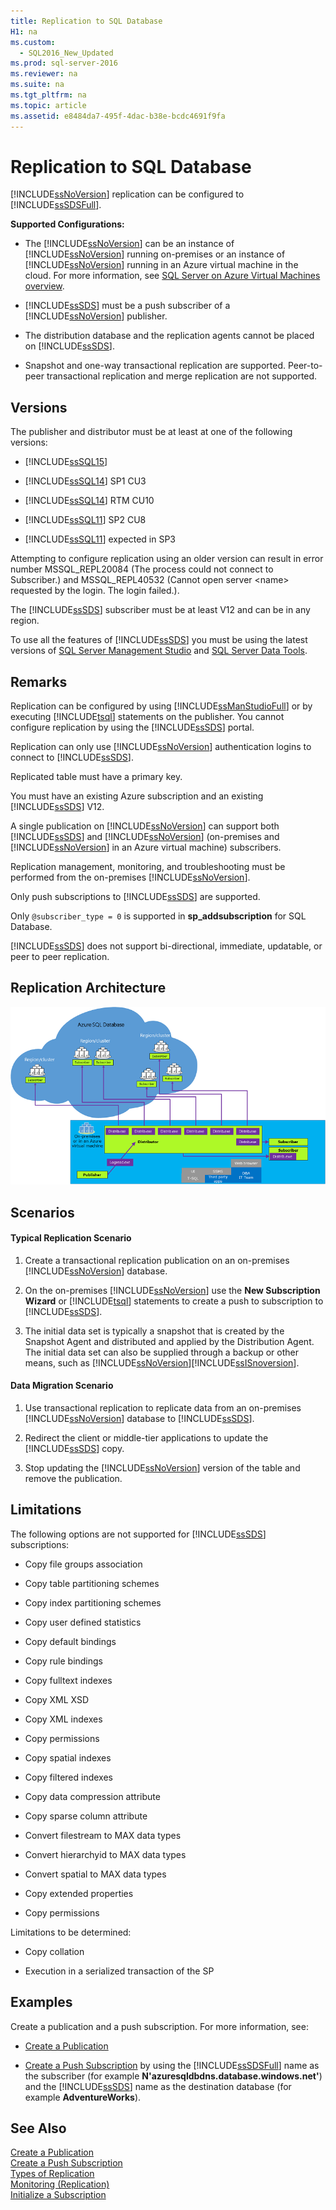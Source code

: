 ```yaml
---
title: Replication to SQL Database
H1: na
ms.custom: 
  - SQL2016_New_Updated
ms.prod: sql-server-2016
ms.reviewer: na
ms.suite: na
ms.tgt_pltfrm: na
ms.topic: article
ms.assetid: e8484da7-495f-4dac-b38e-bcdc4691f9fa
---
```

# Replication to SQL Database
  [!INCLUDE[ssNoVersion](../../Token/Other/ssNoVersion_md.md)] replication can be configured to [!INCLUDE[ssSDSFull](../../Token/Other/ssSDSfull_md.md)].  
  
 **Supported Configurations:**  
  
-   The [!INCLUDE[ssNoVersion](../../Token/Other/ssNoVersion_md.md)] can be an instance of [!INCLUDE[ssNoVersion](../../Token/Other/ssNoVersion_md.md)] running on\-premises or an instance of [!INCLUDE[ssNoVersion](../../Token/Other/ssNoVersion_md.md)] running in an Azure virtual machine in the cloud. For more information, see [SQL Server on Azure Virtual Machines overview](https://azure.microsoft.com/documentation/articles/virtual-machines-sql-server-infrastructure-services/).  
  
-   [!INCLUDE[ssSDS](../../Token/Other/ssSDS_md.md)] must be a push subscriber of a [!INCLUDE[ssNoVersion](../../Token/Other/ssNoVersion_md.md)] publisher.  
  
-   The distribution database and the replication agents cannot be placed on [!INCLUDE[ssSDS](../../Token/Other/ssSDS_md.md)].  
  
-   Snapshot and one\-way transactional replication are supported. Peer\-to\-peer transactional replication and merge replication are not supported.  
  
## Versions  
 The publisher and distributor must be at least at one of the following versions:  
  
-   [!INCLUDE[ssSQL15](../../Token/Other/ssSQL15_md.md)]  
  
-   [!INCLUDE[ssSQL14](../../Token/Other/ssSQL14_md.md)] SP1 CU3  
  
-   [!INCLUDE[ssSQL14](../../Token/Other/ssSQL14_md.md)] RTM CU10  
  
-   [!INCLUDE[ssSQL11](../../Token/Other/ssSQL11_md.md)] SP2 CU8  
  
-   [!INCLUDE[ssSQL11](../../Token/Other/ssSQL11_md.md)] expected in SP3  
  
 Attempting to configure replication using an older version can result in error number MSSQL\_REPL20084 \(The process could not connect to Subscriber.\) and MSSQL\_REPL40532 \(Cannot open server \<name\> requested by the login. The login failed.\).  
  
 The [!INCLUDE[ssSDS](../../Token/Other/ssSDS_md.md)] subscriber must be at least V12 and can be in any region.  
  
 To use all the features of [!INCLUDE[ssSDS](../../Token/Other/ssSDS_md.md)] you must be using the latest versions of [SQL Server Management Studio](https://msdn.microsoft.com/library/mt238290.aspx) and [SQL Server Data Tools](https://msdn.microsoft.com/library/mt204009.aspx).  
  
## Remarks  
 Replication can be configured by using [!INCLUDE[ssManStudioFull](../../Token/Other/ssManStudioFull_md.md)] or by executing [!INCLUDE[tsql](../../Token/Other/tsql_md.md)] statements on the publisher. You cannot configure replication by using the [!INCLUDE[ssSDS](../../Token/Other/ssSDS_md.md)] portal.  
  
 Replication can only use [!INCLUDE[ssNoVersion](../../Token/Other/ssNoVersion_md.md)] authentication logins to connect to [!INCLUDE[ssSDS](../../Token/Other/ssSDS_md.md)].  
  
 Replicated table must have a primary key.  
  
 You must have an existing Azure subscription and an existing [!INCLUDE[ssSDS](../../Token/Other/ssSDS_md.md)] V12.  
  
 A single publication on [!INCLUDE[ssNoVersion](../../Token/Other/ssNoVersion_md.md)] can support both [!INCLUDE[ssSDS](../../Token/Other/ssSDS_md.md)] and [!INCLUDE[ssNoVersion](../../Token/Other/ssNoVersion_md.md)] \(on\-premises and [!INCLUDE[ssNoVersion](../../Token/Other/ssNoVersion_md.md)] in an Azure virtual machine\) subscribers.  
  
 Replication management, monitoring, and troubleshooting must be performed from the on\-premises [!INCLUDE[ssNoVersion](../../Token/Other/ssNoVersion_md.md)].  
  
 Only push subscriptions to [!INCLUDE[ssSDS](../../Token/Other/ssSDS_md.md)] are supported.  
  
 Only `@subscriber_type = 0` is supported in **sp\_addsubscription** for SQL Database.  
  
 [!INCLUDE[ssSDS](../../Token/Other/ssSDS_md.md)] does not support bi\-directional, immediate, updatable, or peer to peer replication.  
  
## Replication Architecture  
 ![replication-to-sql-database](../../Images/Image/ImageNotContaina/replication-to-sql-database.png "replication-to-sql-database")  
  
## Scenarios  
  
#### Typical Replication Scenario  
  
1.  Create a transactional replication publication on an on\-premises [!INCLUDE[ssNoVersion](../../Token/Other/ssNoVersion_md.md)] database.  
  
2.  On the on\-premises [!INCLUDE[ssNoVersion](../../Token/Other/ssNoVersion_md.md)] use the **New Subscription Wizard** or [!INCLUDE[tsql](../../Token/Other/tsql_md.md)] statements to create a push to subscription to [!INCLUDE[ssSDS](../../Token/Other/ssSDS_md.md)].  
  
3.  The initial data set is typically a snapshot that is created by the Snapshot Agent and distributed and applied by the Distribution Agent. The initial data set can also be supplied through a backup or other means, such as [!INCLUDE[ssNoVersion](../../Token/Other/ssNoVersion_md.md)][!INCLUDE[ssISnoversion](../../Token/Other/ssISnoversion_md.md)].  
  
#### Data Migration Scenario  
  
1.  Use transactional replication to replicate data from an on\-premises [!INCLUDE[ssNoVersion](../../Token/Other/ssNoVersion_md.md)] database to [!INCLUDE[ssSDS](../../Token/Other/ssSDS_md.md)].  
  
2.  Redirect the client or middle\-tier applications to update the [!INCLUDE[ssSDS](../../Token/Other/ssSDS_md.md)] copy.  
  
3.  Stop updating the [!INCLUDE[ssNoVersion](../../Token/Other/ssNoVersion_md.md)] version of the table and remove the publication.  
  
## Limitations  
 The following options are not supported for [!INCLUDE[ssSDS](../../Token/Other/ssSDS_md.md)] subscriptions:  
  
-   Copy file groups association  
  
-   Copy table partitioning schemes  
  
-   Copy index partitioning schemes  
  
-   Copy user defined statistics  
  
-   Copy default bindings  
  
-   Copy rule bindings  
  
-   Copy fulltext indexes  
  
-   Copy XML XSD  
  
-   Copy XML indexes  
  
-   Copy permissions  
  
-   Copy spatial indexes  
  
-   Copy filtered indexes  
  
-   Copy data compression attribute  
  
-   Copy sparse column attribute  
  
-   Convert filestream to MAX data types  
  
-   Convert hierarchyid to MAX data types  
  
-   Convert spatial to MAX data types  
  
-   Copy extended properties  
  
-   Copy permissions  
  
 Limitations to be determined:  
  
-   Copy collation  
  
-   Execution in a serialized transaction of the SP  
  
## Examples  
 Create a publication and a push subscription. For more information, see:  
  
-   [Create a Publication](../../Topics/TopicNameContainA/Create-a-Publication.md)  
  
-   [Create a Push Subscription](../../Topics/TopicNameContainA/Create-a-Push-Subscription.md) by using the [!INCLUDE[ssSDSFull](../../Token/Other/ssSDSfull_md.md)] name as the subscriber \(for example **N'azuresqldbdns.database.windows.net'**\) and the [!INCLUDE[ssSDS](../../Token/Other/ssSDS_md.md)] name as the destination database \(for example **AdventureWorks**\).  
  
## See Also  
 [Create a Publication](../../Topics/TopicNameContainA/Create-a-Publication.md)   
 [Create a Push Subscription](../../Topics/TopicNameContainA/Create-a-Push-Subscription.md)   
 [Types of Replication](../../Topics/TopicNameNotContainA/Types-of-Replication.md)   
 [Monitoring &#40;Replication&#41;](../../Topics/TopicNameNotContainA/Monitoring--Replication-.md)   
 [Initialize a Subscription](../../Topics/TopicNameContainA/Initialize-a-Subscription.md)  
  
  
